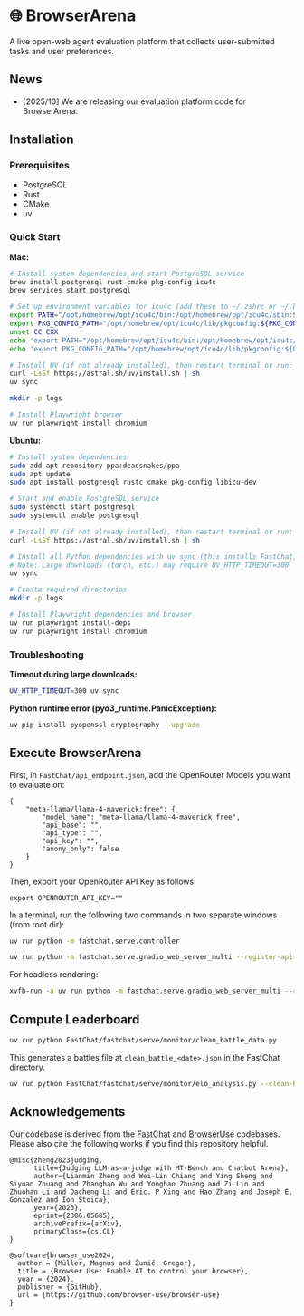 # 🌐 BrowserArena

A live open-web agent evaluation platform that collects user-submitted tasks and user preferences.

## News
- [2025/10] We are releasing our evaluation platform code for BrowserArena.

## Installation

### Prerequisites

- PostgreSQL
- Rust
- CMake
- uv

### Quick Start

**Mac:**
```bash
# Install system dependencies and start PostgreSQL service
brew install postgresql rust cmake pkg-config icu4c
brew services start postgresql

# Set up environment variables for icu4c (add these to ~/.zshrc or ~/.bashrc for persistence)
export PATH="/opt/homebrew/opt/icu4c/bin:/opt/homebrew/opt/icu4c/sbin:${PATH}"
export PKG_CONFIG_PATH="/opt/homebrew/opt/icu4c/lib/pkgconfig:${PKG_CONFIG_PATH}"
unset CC CXX
echo 'export PATH="/opt/homebrew/opt/icu4c/bin:/opt/homebrew/opt/icu4c/sbin:${PATH}"' >> ~/.zshrc
echo 'export PKG_CONFIG_PATH="/opt/homebrew/opt/icu4c/lib/pkgconfig:${PKG_CONFIG_PATH}"' >> ~/.zshrc

# Install UV (if not already installed), then restart terminal or run: source ~/.zshrc (or ~/.bashrc)
curl -LsSf https://astral.sh/uv/install.sh | sh
uv sync

mkdir -p logs

# Install Playwright browser
uv run playwright install chromium
```

**Ubuntu:**
```bash
# Install system dependencies
sudo add-apt-repository ppa:deadsnakes/ppa
sudo apt update
sudo apt install postgresql rustc cmake pkg-config libicu-dev

# Start and enable PostgreSQL service
sudo systemctl start postgresql
sudo systemctl enable postgresql

# Install UV (if not already installed), then restart terminal or run: source ~/.bashrc
curl -LsSf https://astral.sh/uv/install.sh | sh

# Install all Python dependencies with uv sync (this installs FastChat, browser-use, and all requirements)
# Note: Large downloads (torch, etc.) may require UV_HTTP_TIMEOUT=300
uv sync

# Create required directories
mkdir -p logs

# Install Playwright dependencies and browser
uv run playwright install-deps
uv run playwright install chromium
```

### Troubleshooting

**Timeout during large downloads:**
```bash
UV_HTTP_TIMEOUT=300 uv sync
```

**Python runtime error (pyo3_runtime.PanicException):**
```bash
uv pip install pyopenssl cryptography --upgrade
```

## Execute BrowserArena

First, in `FastChat/api_endpoint.json`, add the OpenRouter Models you want to evaluate on:

```
{
    "meta-llama/llama-4-maverick:free": {
        "model_name": "meta-llama/llama-4-maverick:free",
        "api_base": "",
        "api_type": "",
        "api_key": "",
        "anony_only": false
    }
}
```

Then, export your OpenRouter API Key as follows:

```
export OPENROUTER_API_KEY=""
```

In a terminal, run the following two commands in two separate windows (from root dir):
```bash
uv run python -m fastchat.serve.controller
```

```bash
uv run python -m fastchat.serve.gradio_web_server_multi --register-api-endpoint-file FastChat/api_endpoint.json
```

For headless rendering:
```bash
xvfb-run -a uv run python -m fastchat.serve.gradio_web_server_multi --register-api-endpoint-file FastChat/api_endpoint.json
```

## Compute Leaderboard
```bash
uv run python FastChat/fastchat/serve/monitor/clean_battle_data.py
```

This generates a battles file at `clean_battle_<date>.json` in the FastChat directory.

```bash
uv run python FastChat/fastchat/serve/monitor/elo_analysis.py --clean-battle-file FastChat/clean_battle_<date>.json
```

## Acknowledgements
Our codebase is derived from the [FastChat](https://github.com/lm-sys/FastChat) and [BrowserUse](https://github.com/browser-use/browser-use) codebases. Please also cite the following works if you find this repository helpful.

```
@misc{zheng2023judging,
      title={Judging LLM-as-a-judge with MT-Bench and Chatbot Arena},
      author={Lianmin Zheng and Wei-Lin Chiang and Ying Sheng and Siyuan Zhuang and Zhanghao Wu and Yonghao Zhuang and Zi Lin and Zhuohan Li and Dacheng Li and Eric. P Xing and Hao Zhang and Joseph E. Gonzalez and Ion Stoica},
      year={2023},
      eprint={2306.05685},
      archivePrefix={arXiv},
      primaryClass={cs.CL}
}
```

```
@software{browser_use2024,
  author = {Müller, Magnus and Žunič, Gregor},
  title = {Browser Use: Enable AI to control your browser},
  year = {2024},
  publisher = {GitHub},
  url = {https://github.com/browser-use/browser-use}
}
```